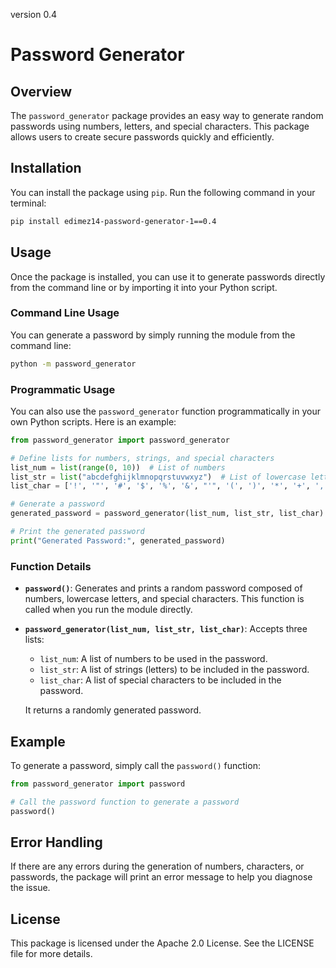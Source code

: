 version 0.4
# Password Generator

## Overview

The `password_generator` package provides an easy way to generate random passwords using numbers, letters, and special characters. This package allows users to create secure passwords quickly and efficiently.

## Installation

You can install the package using `pip`. Run the following command in your terminal:

```bash
pip install edimez14-password-generator-1==0.4
```

## Usage

Once the package is installed, you can use it to generate passwords directly from the command line or by importing it into your Python script.

### Command Line Usage

You can generate a password by simply running the module from the command line:

```bash
python -m password_generator
```

### Programmatic Usage

You can also use the `password_generator` function programmatically in your own Python scripts. Here is an example:

```python
from password_generator import password_generator

# Define lists for numbers, strings, and special characters
list_num = list(range(0, 10))  # List of numbers
list_str = list("abcdefghijklmnopqrstuvwxyz")  # List of lowercase letters
list_char = ['!', '"', '#', '$', '%', '&', "'", '(', ')', '*', '+', ',', '-', '.', '/', ':', ';', '<', '=', '>', '?', '@', '[', ']', '^', '_', '`', '{', '|', '}', '~']

# Generate a password
generated_password = password_generator(list_num, list_str, list_char)

# Print the generated password
print("Generated Password:", generated_password)
```

### Function Details

- **`password()`**: Generates and prints a random password composed of numbers, lowercase letters, and special characters. This function is called when you run the module directly.

- **`password_generator(list_num, list_str, list_char)`**: Accepts three lists:
  - `list_num`: A list of numbers to be used in the password.
  - `list_str`: A list of strings (letters) to be included in the password.
  - `list_char`: A list of special characters to be included in the password.
  
  It returns a randomly generated password.

## Example

To generate a password, simply call the `password()` function:

```python
from password_generator import password

# Call the password function to generate a password
password()
```

## Error Handling

If there are any errors during the generation of numbers, characters, or passwords, the package will print an error message to help you diagnose the issue.

## License

This package is licensed under the Apache 2.0 License. See the LICENSE file for more details.